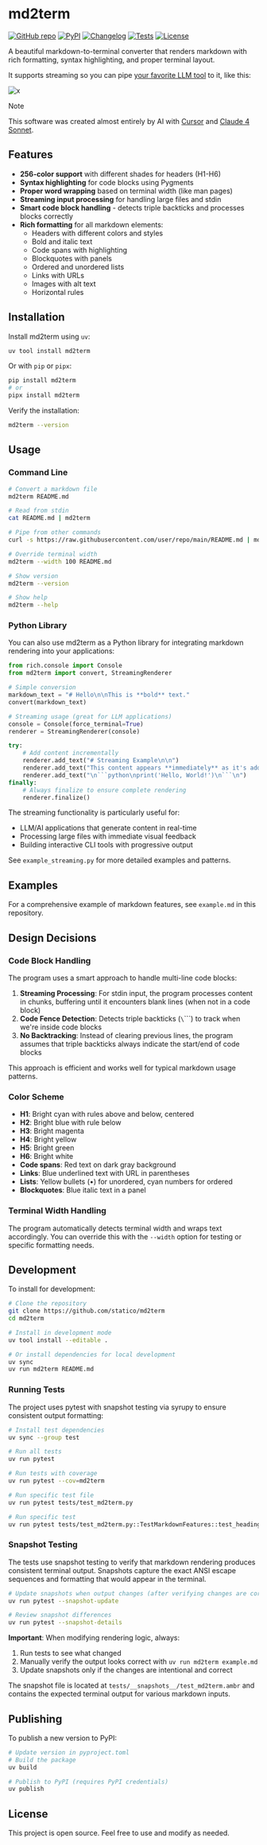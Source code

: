 # md2term

[![GitHub repo](https://img.shields.io/badge/github-repo-green)](https://github.com/statico/md2term) [![PyPI](https://img.shields.io/pypi/v/md2term.svg)](https://pypi.org/project/md2term/) [![Changelog](https://img.shields.io/github/v/release/statico/md2term?include_prereleases&label=changelog)](https://github.com/statico/md2term/releases) [![Tests](https://github.com/statico/md2term/workflows/Test/badge.svg)](https://github.com/statico/md2term/actions?query=workflow%3ATest) [![License](https://img.shields.io/badge/license-Apache%202.0-blue.svg)](https://github.com/statico/md2term/blob/main/LICENSE)

A beautiful markdown-to-terminal converter that renders markdown with rich formatting, syntax highlighting, and proper terminal layout.

It supports streaming so you can pipe [your favorite LLM tool](https://github.com/simonw/llm) to it, like this:

![x](https://github.com/user-attachments/assets/5a48c8dc-88f3-4ff7-bed2-ffbd7cd531b7)

> [!NOTE]
> This software was created almost entirely by AI with [Cursor](https://www.cursor.com/) and [Claude 4 Sonnet](https://www.anthropic.com/).

## Features

- **256-color support** with different shades for headers (H1-H6)
- **Syntax highlighting** for code blocks using Pygments
- **Proper word wrapping** based on terminal width (like man pages)
- **Streaming input processing** for handling large files and stdin
- **Smart code block handling** - detects triple backticks and processes blocks correctly
- **Rich formatting** for all markdown elements:
  - Headers with different colors and styles
  - Bold and italic text
  - Code spans with highlighting
  - Blockquotes with panels
  - Ordered and unordered lists
  - Links with URLs
  - Images with alt text
  - Horizontal rules

## Installation

Install md2term using `uv`:

```bash
uv tool install md2term
```

Or with `pip` or `pipx`:

```bash
pip install md2term
# or
pipx install md2term
```

Verify the installation:

```bash
md2term --version
```

## Usage

### Command Line

```bash
# Convert a markdown file
md2term README.md

# Read from stdin
cat README.md | md2term

# Pipe from other commands
curl -s https://raw.githubusercontent.com/user/repo/main/README.md | md2term

# Override terminal width
md2term --width 100 README.md

# Show version
md2term --version

# Show help
md2term --help
```

### Python Library

You can also use md2term as a Python library for integrating markdown rendering into your applications:

````python
from rich.console import Console
from md2term import convert, StreamingRenderer

# Simple conversion
markdown_text = "# Hello\n\nThis is **bold** text."
convert(markdown_text)

# Streaming usage (great for LLM applications)
console = Console(force_terminal=True)
renderer = StreamingRenderer(console)

try:
    # Add content incrementally
    renderer.add_text("# Streaming Example\n\n")
    renderer.add_text("This content appears **immediately** as it's added.\n")
    renderer.add_text("\n```python\nprint('Hello, World!')\n```\n")
finally:
    # Always finalize to ensure complete rendering
    renderer.finalize()
````

The streaming functionality is particularly useful for:

- LLM/AI applications that generate content in real-time
- Processing large files with immediate visual feedback
- Building interactive CLI tools with progressive output

See `example_streaming.py` for more detailed examples and patterns.

## Examples

For a comprehensive example of markdown features, see `example.md` in this repository.

## Design Decisions

### Code Block Handling

The program uses a smart approach to handle multi-line code blocks:

1. **Streaming Processing**: For stdin input, the program processes content in chunks, buffering until it encounters blank lines (when not in a code block)
2. **Code Fence Detection**: Detects triple backticks (`\`\`\``) to track when we're inside code blocks
3. **No Backtracking**: Instead of clearing previous lines, the program assumes that triple backticks always indicate the start/end of code blocks

This approach is efficient and works well for typical markdown usage patterns.

### Color Scheme

- **H1**: Bright cyan with rules above and below, centered
- **H2**: Bright blue with rule below
- **H3**: Bright magenta
- **H4**: Bright yellow
- **H5**: Bright green
- **H6**: Bright white
- **Code spans**: Red text on dark gray background
- **Links**: Blue underlined text with URL in parentheses
- **Lists**: Yellow bullets (•) for unordered, cyan numbers for ordered
- **Blockquotes**: Blue italic text in a panel

### Terminal Width Handling

The program automatically detects terminal width and wraps text accordingly. You can override this with the `--width` option for testing or specific formatting needs.

## Development

To install for development:

```bash
# Clone the repository
git clone https://github.com/statico/md2term
cd md2term

# Install in development mode
uv tool install --editable .

# Or install dependencies for local development
uv sync
uv run md2term README.md
```

### Running Tests

The project uses pytest with snapshot testing via syrupy to ensure consistent output formatting:

```bash
# Install test dependencies
uv sync --group test

# Run all tests
uv run pytest

# Run tests with coverage
uv run pytest --cov=md2term

# Run specific test file
uv run pytest tests/test_md2term.py

# Run specific test
uv run pytest tests/test_md2term.py::TestMarkdownFeatures::test_headings_all_levels
```

### Snapshot Testing

The tests use snapshot testing to verify that markdown rendering produces consistent terminal output. Snapshots capture the exact ANSI escape sequences and formatting that would appear in the terminal.

```bash
# Update snapshots when output changes (after verifying changes are correct)
uv run pytest --snapshot-update

# Review snapshot differences
uv run pytest --snapshot-details
```

**Important**: When modifying rendering logic, always:

1. Run tests to see what changed
2. Manually verify the output looks correct with `uv run md2term example.md`
3. Update snapshots only if the changes are intentional and correct

The snapshot file is located at `tests/__snapshots__/test_md2term.ambr` and contains the expected terminal output for various markdown inputs.

## Publishing

To publish a new version to PyPI:

```bash
# Update version in pyproject.toml
# Build the package
uv build

# Publish to PyPI (requires PyPI credentials)
uv publish
```

## License

This project is open source. Feel free to use and modify as needed.

```

```
